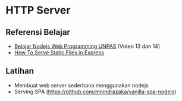 # HTTP Server

## Referensi Belajar

- [Belajar Nodejs Web Programming UNPAS](https://www.youtube.com/playlist?list=PLFIM0718LjIW-XBdVOerYgKegBtD6rSfD) (Video 13 dan 14)
- [How To Serve Static Files in Express](https://www.digitalocean.com/community/tutorials/nodejs-serving-static-files-in-express)

## Latihan

- Membuat web server sederhana menggunakan nodejs
- Serving SPA (https://github.com/mnindrazaka/vanilla-spa-nodejs)
